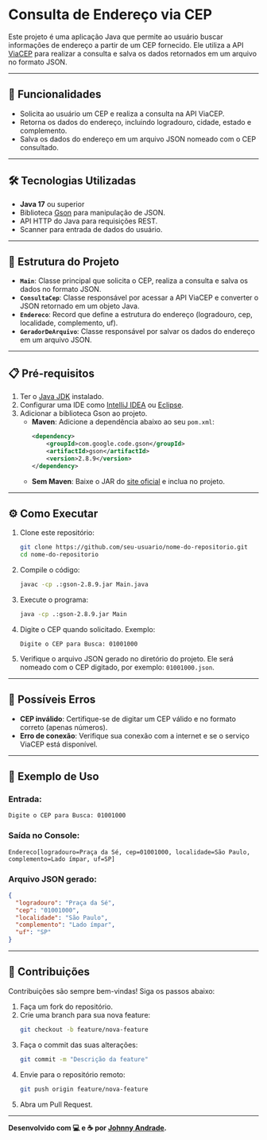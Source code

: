 
# Consulta de Endereço via CEP

Este projeto é uma aplicação Java que permite ao usuário buscar informações de endereço a partir de um CEP fornecido. Ele utiliza a API [ViaCEP](https://viacep.com.br/) para realizar a consulta e salva os dados retornados em um arquivo no formato JSON.

---

## 🚀 **Funcionalidades**

- Solicita ao usuário um CEP e realiza a consulta na API ViaCEP.
- Retorna os dados do endereço, incluindo logradouro, cidade, estado e complemento.
- Salva os dados do endereço em um arquivo JSON nomeado com o CEP consultado.

---

## 🛠️ **Tecnologias Utilizadas**

- **Java 17** ou superior
- Biblioteca [Gson](https://github.com/google/gson) para manipulação de JSON.
- API HTTP do Java para requisições REST.
- Scanner para entrada de dados do usuário.

---

## 📂 **Estrutura do Projeto**

- **`Main`**: Classe principal que solicita o CEP, realiza a consulta e salva os dados no formato JSON.
- **`ConsultaCep`**: Classe responsável por acessar a API ViaCEP e converter o JSON retornado em um objeto Java.
- **`Endereco`**: Record que define a estrutura do endereço (logradouro, cep, localidade, complemento, uf).
- **`GeradorDeArquivo`**: Classe responsável por salvar os dados do endereço em um arquivo JSON.

---

## 📋 **Pré-requisitos**

1. Ter o [Java JDK](https://www.oracle.com/java/technologies/javase-downloads.html) instalado.
2. Configurar uma IDE como [IntelliJ IDEA](https://www.jetbrains.com/idea/) ou [Eclipse](https://www.eclipse.org/).
3. Adicionar a biblioteca Gson ao projeto. 
   - **Maven**: Adicione a dependência abaixo ao seu `pom.xml`:
     ```xml
     <dependency>
         <groupId>com.google.code.gson</groupId>
         <artifactId>gson</artifactId>
         <version>2.8.9</version>
     </dependency>
     ```
   - **Sem Maven**: Baixe o JAR do [site oficial](https://github.com/google/gson) e inclua no projeto.

---

## ⚙️ **Como Executar**

1. Clone este repositório:
   ```bash
   git clone https://github.com/seu-usuario/nome-do-repositorio.git
   cd nome-do-repositorio
   ```

2. Compile o código:
   ```bash
   javac -cp .:gson-2.8.9.jar Main.java
   ```

3. Execute o programa:
   ```bash
   java -cp .:gson-2.8.9.jar Main
   ```

4. Digite o CEP quando solicitado. Exemplo:
   ```text
   Digite o CEP para Busca: 01001000
   ```

5. Verifique o arquivo JSON gerado no diretório do projeto. Ele será nomeado com o CEP digitado, por exemplo: `01001000.json`.

---

## 🚧 **Possíveis Erros**

- **CEP inválido**: Certifique-se de digitar um CEP válido e no formato correto (apenas números).
- **Erro de conexão**: Verifique sua conexão com a internet e se o serviço ViaCEP está disponível.

---

## 📖 **Exemplo de Uso**

### Entrada:
```text
Digite o CEP para Busca: 01001000
```

### Saída no Console:
```text
Endereco[logradouro=Praça da Sé, cep=01001000, localidade=São Paulo, complemento=Lado ímpar, uf=SP]
```

### Arquivo JSON gerado:
```json
{
  "logradouro": "Praça da Sé",
  "cep": "01001000",
  "localidade": "São Paulo",
  "complemento": "Lado ímpar",
  "uf": "SP"
}
```

---

## 🤝 **Contribuições**

Contribuições são sempre bem-vindas! Siga os passos abaixo:

1. Faça um fork do repositório.
2. Crie uma branch para sua nova feature:
   ```bash
   git checkout -b feature/nova-feature
   ```
3. Faça o commit das suas alterações:
   ```bash
   git commit -m "Descrição da feature"
   ```
4. Envie para o repositório remoto:
   ```bash
   git push origin feature/nova-feature
   ```
5. Abra um Pull Request.


---

**Desenvolvido com 💻 e ☕ por [Johnny Andrade](https://github.com/seu-usuario).**
